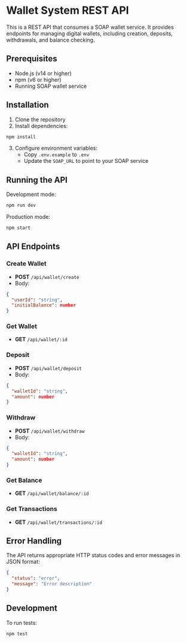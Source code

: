 # Wallet System REST API

This is a REST API that consumes a SOAP wallet service. It provides endpoints for managing digital wallets, including creation, deposits, withdrawals, and balance checking.

## Prerequisites

- Node.js (v14 or higher)
- npm (v6 or higher)
- Running SOAP wallet service

## Installation

1. Clone the repository
2. Install dependencies:
```bash
npm install
```
3. Configure environment variables:
   - Copy `.env.example` to `.env`
   - Update the `SOAP_URL` to point to your SOAP service

## Running the API

Development mode:
```bash
npm run dev
```

Production mode:
```bash
npm start
```

## API Endpoints

### Create Wallet
- **POST** `/api/wallet/create`
- Body:
```json
{
  "userId": "string",
  "initialBalance": number
}
```

### Get Wallet
- **GET** `/api/wallet/:id`

### Deposit
- **POST** `/api/wallet/deposit`
- Body:
```json
{
  "walletId": "string",
  "amount": number
}
```

### Withdraw
- **POST** `/api/wallet/withdraw`
- Body:
```json
{
  "walletId": "string",
  "amount": number
}
```

### Get Balance
- **GET** `/api/wallet/balance/:id`

### Get Transactions
- **GET** `/api/wallet/transactions/:id`

## Error Handling

The API returns appropriate HTTP status codes and error messages in JSON format:

```json
{
  "status": "error",
  "message": "Error description"
}
```

## Development

To run tests:
```bash
npm test
``` 